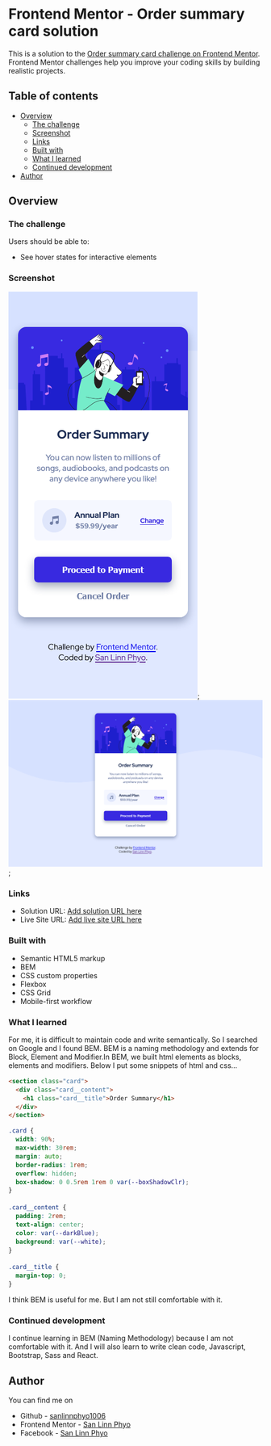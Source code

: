 # Frontend Mentor - Order summary card solution

This is a solution to the [Order summary card challenge on Frontend Mentor](https://www.frontendmentor.io/challenges/order-summary-component-QlPmajDUj). Frontend Mentor challenges help you improve your coding skills by building realistic projects.

## Table of contents

- [Overview](#overview)
  - [The challenge](#the-challenge)
  - [Screenshot](#screenshot)
  - [Links](#links)
  - [Built with](#built-with)
  - [What I learned](#what-i-learned)
  - [Continued development](#continued-development)
- [Author](#author)

## Overview

### The challenge

Users should be able to:

- See hover states for interactive elements

### Screenshot

![](./screenshots/forMobileSize.png);
![](./screenshots/forDesktopSize.png);

### Links

- Solution URL: [Add solution URL here](https://your-solution-url.com)
- Live Site URL: [Add live site URL here](https://your-live-site-url.com)

### Built with

- Semantic HTML5 markup
- BEM
- CSS custom properties
- Flexbox
- CSS Grid
- Mobile-first workflow

### What I learned

For me, it is difficult to maintain code and write semantically. So I searched on Google and I found BEM. BEM is a naming methodology and extends for Block, Element and Modifier.In BEM, we built html elements as blocks, elements and modifiers. Below I put some snippets of html and css...

```html
<section class="card">
  <div class="card__content">
    <h1 class="card__title">Order Summary</h1>
  </div>
</section>
```

```css
.card {
  width: 90%;
  max-width: 30rem;
  margin: auto;
  border-radius: 1rem;
  overflow: hidden;
  box-shadow: 0 0.5rem 1rem 0 var(--boxShadowClr);
}

.card__content {
  padding: 2rem;
  text-align: center;
  color: var(--darkBlue);
  background: var(--white);
}

.card__title {
  margin-top: 0;
}
```

I think BEM is useful for me. But I am not still comfortable with it.

### Continued development

I continue learning in BEM (Naming Methodology) because I am not comfortable with it. And I will also learn to write clean code, Javascript, Bootstrap, Sass and React.

## Author

You can find me on

- Github - [sanlinnphyo1006](https://github.com/sanlinnphyo1006)
- Frontend Mentor - [San Linn Phyo](https://www.frontendmentor.io/profile/sanlinnphyo1006)
- Facebook - [San Linn Phyo](https://web.facebook.com/sanlinn.phyo.50/)
